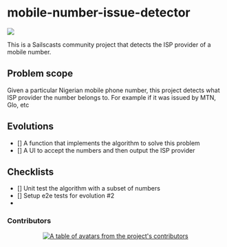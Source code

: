 # mobile-number-issue-detector

<a href="https://commitizen.github.io/cz-cli/" target="_blank"><img src="https://img.shields.io/badge/commitizen-friendly-brightgreen.svg"></a>

This is a Sailscasts community project that detects the ISP provider of a mobile number.

## Problem scope

Given a particular Nigerian mobile phone number, this project detects what ISP provider the number belongs to. For example if it was issued by MTN, Glo, etc

## Evolutions

- [] A function that implements the algorithm to solve this problem
- [] A UI to accept the numbers and then output the ISP provider

## Checklists

- [] Unit test the algorithm with a subset of numbers
- [] Setup e2e tests for evolution #2
-

### Contributors

<a href="https://github.com/sailscasts/isp-finder/graphs/contributors">
  <p align="center">
    <img  src="https://contrib.rocks/image?repo=sailscasts/isp-finder" alt="A table of avatars from the project's contributors" />
  </p>
</a>
